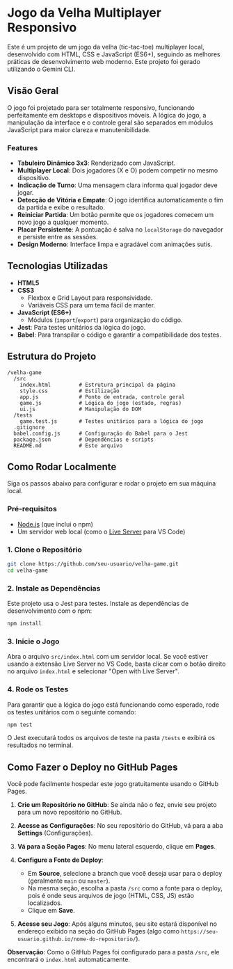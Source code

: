 # Jogo da Velha Multiplayer Responsivo

Este é um projeto de um jogo da velha (tic-tac-toe) multiplayer local, desenvolvido com HTML, CSS e JavaScript (ES6+), seguindo as melhores práticas de desenvolvimento web moderno. Este projeto foi gerado utilizando o Gemini CLI.

## Visão Geral

O jogo foi projetado para ser totalmente responsivo, funcionando perfeitamente em desktops e dispositivos móveis. A lógica do jogo, a manipulação da interface e o controle geral são separados em módulos JavaScript para maior clareza e manutenibilidade.

### Features

-   **Tabuleiro Dinâmico 3x3**: Renderizado com JavaScript.
-   **Multiplayer Local**: Dois jogadores (X e O) podem competir no mesmo dispositivo.
-   **Indicação de Turno**: Uma mensagem clara informa qual jogador deve jogar.
-   **Detecção de Vitória e Empate**: O jogo identifica automaticamente o fim da partida e exibe o resultado.
-   **Reiniciar Partida**: Um botão permite que os jogadores comecem um novo jogo a qualquer momento.
-   **Placar Persistente**: A pontuação é salva no `localStorage` do navegador e persiste entre as sessões.
-   **Design Moderno**: Interface limpa e agradável com animações sutis.

## Tecnologias Utilizadas

-   **HTML5**
-   **CSS3**
    -   Flexbox e Grid Layout para responsividade.
    -   Variáveis CSS para um tema fácil de manter.
-   **JavaScript (ES6+)**
    -   Módulos (`import`/`export`) para organização do código.
-   **Jest**: Para testes unitários da lógica do jogo.
-   **Babel**: Para transpilar o código e garantir a compatibilidade dos testes.

## Estrutura do Projeto

```
/velha-game
  /src
    index.html         # Estrutura principal da página
    style.css          # Estilização
    app.js             # Ponto de entrada, controle geral
    game.js            # Lógica do jogo (estado, regras)
    ui.js              # Manipulação do DOM
  /tests
    game.test.js       # Testes unitários para a lógica do jogo
  .gitignore
  babel.config.js      # Configuração do Babel para o Jest
  package.json         # Dependências e scripts
  README.md            # Este arquivo
```

## Como Rodar Localmente

Siga os passos abaixo para configurar e rodar o projeto em sua máquina local.

### Pré-requisitos

-   [Node.js](https://nodejs.org/) (que inclui o npm)
-   Um servidor web local (como o [Live Server](https://marketplace.visualstudio.com/items?itemName=ritwickdey.LiveServer) para VS Code)

### 1. Clone o Repositório

```sh
git clone https://github.com/seu-usuario/velha-game.git
cd velha-game
```

### 2. Instale as Dependências

Este projeto usa o Jest para testes. Instale as dependências de desenvolvimento com o npm:

```sh
npm install
```

### 3. Inicie o Jogo

Abra o arquivo `src/index.html` com um servidor local. Se você estiver usando a extensão Live Server no VS Code, basta clicar com o botão direito no arquivo `index.html` e selecionar "Open with Live Server".

### 4. Rode os Testes

Para garantir que a lógica do jogo está funcionando como esperado, rode os testes unitários com o seguinte comando:

```sh
npm test
```

O Jest executará todos os arquivos de teste na pasta `/tests` e exibirá os resultados no terminal.

## Como Fazer o Deploy no GitHub Pages

Você pode facilmente hospedar este jogo gratuitamente usando o GitHub Pages.

1.  **Crie um Repositório no GitHub**: Se ainda não o fez, envie seu projeto para um novo repositório no GitHub.

2.  **Acesse as Configurações**: No seu repositório do GitHub, vá para a aba **Settings** (Configurações).

3.  **Vá para a Seção Pages**: No menu lateral esquerdo, clique em **Pages**.

4.  **Configure a Fonte de Deploy**:
    -   Em **Source**, selecione a branch que você deseja usar para o deploy (geralmente `main` ou `master`).
    -   Na mesma seção, escolha a pasta `/src` como a fonte para o deploy, pois é onde seus arquivos de jogo (HTML, CSS, JS) estão localizados.
    -   Clique em **Save**.

5.  **Acesse seu Jogo**: Após alguns minutos, seu site estará disponível no endereço exibido na seção do GitHub Pages (algo como `https://seu-usuario.github.io/nome-do-repositorio/`).

**Observação**: Como o GitHub Pages foi configurado para a pasta `/src`, ele encontrará o `index.html` automaticamente.
